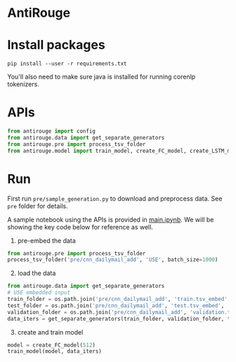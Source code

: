 # AntiRouge


# Install packages

```
pip install --user -r requirements.txt
```

You'll also need to make sure java is installed for running corenlp tokenizers.

<!-- All the rest packages and datasets will be downloaded automatically, including
- corenlp jar file
- cnn/dm dataset

All downloaded assets will be put into DATA_DIR which defaults to `~/data`. -->

# APIs

```py
from antirouge import config
from antirouge.data import get_separate_generators
from antirouge.pre import process_tsv_folder
from antirouge.model import train_model, create_FC_model, create_LSTM_model, create_CNN1D_model
```

# Run

First run `pre/sample_generation.py` to download and preprocess data. See `pre` folder for details.

A sample notebook using the APIs is provided in [main.ipynb](./main.ipynb).
We will be showing the key code below for reference as well.

1. pre-embed the data
```py
from antirouge.pre import process_tsv_folder
process_tsv_folder('pre/cnn_dailymail_add', 'USE', batch_size=1000)
```

2. load the data

```py
from antirouge.data import get_separate_generators
# USE embedded input
train_folder = os.path.join('pre/cnn_dailymail_add', 'train.tsv_embed', 'USE')
test_folder = os.path.join('pre/cnn_dailymail_add', 'test.tsv_embed', 'USE')
validation_folder = os.path.join('pre/cnn_dailymail_add', 'validation.tsv_embed', 'USE')
data_iters = get_separate_generators(train_folder, validation_folder, test_folder, bsize=8)
```

3. create and train model

```py
model = create_FC_model(512)
train_model(model, data_iters)
```
